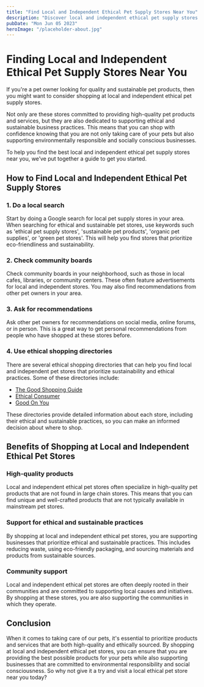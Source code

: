 ```yaml
---
title: "Find Local and Independent Ethical Pet Supply Stores Near You"
description: "Discover local and independent ethical pet supply stores near you with our guide. Shop with confidence knowing you&#39;re supporting ethical and sustainable businesses."
pubDate: "Mon Jun 05 2023"
heroImage: "/placeholder-about.jpg"
---
```


# Finding Local and Independent Ethical Pet Supply Stores Near You

If you&#39;re a pet owner looking for quality and sustainable pet products, then you might want to consider shopping at local and independent ethical pet supply stores.

Not only are these stores committed to providing high-quality pet products and services, but they are also dedicated to supporting ethical and sustainable business practices. This means that you can shop with confidence knowing that you are not only taking care of your pets but also supporting environmentally responsible and socially conscious businesses.

To help you find the best local and independent ethical pet supply stores near you, we’ve put together a guide to get you started.

## How to Find Local and Independent Ethical Pet Supply Stores

### 1. Do a local search

Start by doing a Google search for local pet supply stores in your area. When searching for ethical and sustainable pet stores, use keywords such as &#39;ethical pet supply stores&#39;, &#39;sustainable pet products&#39;, &#39;organic pet supplies&#39;, or &#39;green pet stores&#39;. This will help you find stores that prioritize eco-friendliness and sustainability.

### 2. Check community boards

Check community boards in your neighborhood, such as those in local cafes, libraries, or community centers. These often feature advertisements for local and independent stores. You may also find recommendations from other pet owners in your area.

### 3. Ask for recommendations

Ask other pet owners for recommendations on social media, online forums, or in person. This is a great way to get personal recommendations from people who have shopped at these stores before.

### 4. Use ethical shopping directories

There are several ethical shopping directories that can help you find local and independent pet stores that prioritize sustainability and ethical practices. Some of these directories include:

- [The Good Shopping Guide](https://thegoodshoppingguide.com)
- [Ethical Consumer](https://www.ethicalconsumer.org)
- [Good On You](https://goodonyou.eco)

These directories provide detailed information about each store, including their ethical and sustainable practices, so you can make an informed decision about where to shop.

## Benefits of Shopping at Local and Independent Ethical Pet Stores

### High-quality products

Local and independent ethical pet stores often specialize in high-quality pet products that are not found in large chain stores. This means that you can find unique and well-crafted products that are not typically available in mainstream pet stores.

### Support for ethical and sustainable practices

By shopping at local and independent ethical pet stores, you are supporting businesses that prioritize ethical and sustainable practices. This includes reducing waste, using eco-friendly packaging, and sourcing materials and products from sustainable sources.

### Community support

Local and independent ethical pet stores are often deeply rooted in their communities and are committed to supporting local causes and initiatives. By shopping at these stores, you are also supporting the communities in which they operate.

## Conclusion

When it comes to taking care of our pets, it&#39;s essential to prioritize products and services that are both high-quality and ethically sourced. By shopping at local and independent ethical pet stores, you can ensure that you are providing the best possible products for your pets while also supporting businesses that are committed to environmental responsibility and social consciousness. So why not give it a try and visit a local ethical pet store near you today?